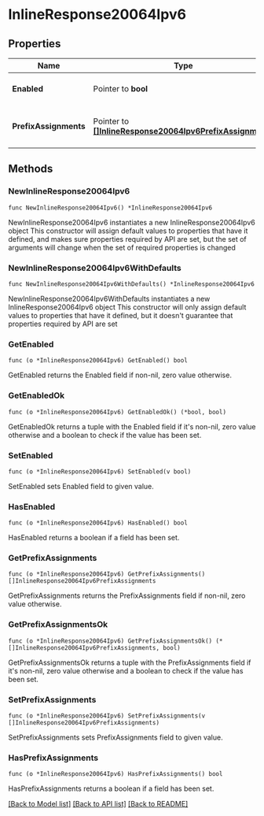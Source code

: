 # InlineResponse20064Ipv6

## Properties

Name | Type | Description | Notes
------------ | ------------- | ------------- | -------------
**Enabled** | Pointer to **bool** | Enable IPv6 on single LAN | [optional] 
**PrefixAssignments** | Pointer to [**[]InlineResponse20064Ipv6PrefixAssignments**](InlineResponse20064Ipv6PrefixAssignments.md) | Prefix assignments on the single LAN | [optional] 

## Methods

### NewInlineResponse20064Ipv6

`func NewInlineResponse20064Ipv6() *InlineResponse20064Ipv6`

NewInlineResponse20064Ipv6 instantiates a new InlineResponse20064Ipv6 object
This constructor will assign default values to properties that have it defined,
and makes sure properties required by API are set, but the set of arguments
will change when the set of required properties is changed

### NewInlineResponse20064Ipv6WithDefaults

`func NewInlineResponse20064Ipv6WithDefaults() *InlineResponse20064Ipv6`

NewInlineResponse20064Ipv6WithDefaults instantiates a new InlineResponse20064Ipv6 object
This constructor will only assign default values to properties that have it defined,
but it doesn't guarantee that properties required by API are set

### GetEnabled

`func (o *InlineResponse20064Ipv6) GetEnabled() bool`

GetEnabled returns the Enabled field if non-nil, zero value otherwise.

### GetEnabledOk

`func (o *InlineResponse20064Ipv6) GetEnabledOk() (*bool, bool)`

GetEnabledOk returns a tuple with the Enabled field if it's non-nil, zero value otherwise
and a boolean to check if the value has been set.

### SetEnabled

`func (o *InlineResponse20064Ipv6) SetEnabled(v bool)`

SetEnabled sets Enabled field to given value.

### HasEnabled

`func (o *InlineResponse20064Ipv6) HasEnabled() bool`

HasEnabled returns a boolean if a field has been set.

### GetPrefixAssignments

`func (o *InlineResponse20064Ipv6) GetPrefixAssignments() []InlineResponse20064Ipv6PrefixAssignments`

GetPrefixAssignments returns the PrefixAssignments field if non-nil, zero value otherwise.

### GetPrefixAssignmentsOk

`func (o *InlineResponse20064Ipv6) GetPrefixAssignmentsOk() (*[]InlineResponse20064Ipv6PrefixAssignments, bool)`

GetPrefixAssignmentsOk returns a tuple with the PrefixAssignments field if it's non-nil, zero value otherwise
and a boolean to check if the value has been set.

### SetPrefixAssignments

`func (o *InlineResponse20064Ipv6) SetPrefixAssignments(v []InlineResponse20064Ipv6PrefixAssignments)`

SetPrefixAssignments sets PrefixAssignments field to given value.

### HasPrefixAssignments

`func (o *InlineResponse20064Ipv6) HasPrefixAssignments() bool`

HasPrefixAssignments returns a boolean if a field has been set.


[[Back to Model list]](../README.md#documentation-for-models) [[Back to API list]](../README.md#documentation-for-api-endpoints) [[Back to README]](../README.md)


